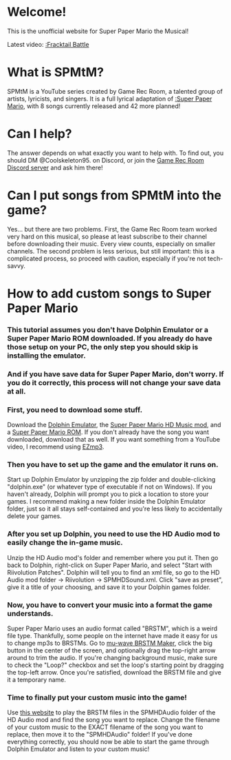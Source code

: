 <script src="https://cdn.jsdelivr.net/gh/ncase/nutshell/nutshell.js"></script>
<script>
Nutshell.setOptions({
    startOnLoad: true,
    lang: 'en',
    dontEmbedHeadings: true,
});
</script>

# Welcome!
This is the unofficial website for Super Paper Mario the Musical!

Latest video:
[:Fracktail Battle](https://www.youtube.com/watch?v=BaaAlXHtDZg)

# What is SPMtM?
SPMtM is a YouTube series created by Game Rec Room, a talented group of artists, lyricists, and singers. It is a full lyrical adaptation of [:Super Paper Mario](https://en.m.wikipedia.org/wiki/Super_Paper_Mario), with 8 songs currently released and 42 more planned!

# Can I help?
The answer depends on what exactly you want to help with. To find out, you should DM @Coolskeleton95. on Discord, or join the [Game Rec Room Discord server](https://discord.com/invite/G3sxEaBPJR) and ask him there!

# Can I put songs from SPMtM into the game?
Yes... but there are two problems.
First, the Game Rec Room team worked very hard on this musical, so please at least subscribe to their channel before downloading their music. Every view counts, especially on smaller channels.
The second problem is less serious, but still important: this is a complicated process, so proceed with caution, especially if you're not tech-savvy. 

# How to add custom songs to Super Paper Mario

### This tutorial assumes you don't have Dolphin Emulator or a Super Paper Mario ROM downloaded. If you already do have those setup on your PC, the only step you should skip is installing the emulator. 

### And if you have save data for Super Paper Mario, don't worry. If you do it correctly, this process will not change your save data at all. 

### First, you need to download some stuff. 
Download the [Dolphin Emulator](https://dolphin-emu.org/download/), the [Super Paper Mario HD Music mod](https://drive.google.com/file/d/1XHvVyVl5yz8epFRV66vWjbL7cuMbxGbQ), and a [Super Paper Mario ROM](https://myrient.erista.me/files/Redump/Nintendo%20-%20Wii%20-%20NKit%20RVZ%20[zstd-19-128k]/Super%20Paper%20Mario%20%28USA%29%20%28Rev%202%29.zip). If you don't already have the song you want downloaded, download that as well. If you want something from a YouTube video, I recommend using [EZmp3](https://ezmp3.cc). 

### Then you have to set up the game and the emulator it runs on. 
Start up Dolphin Emulator by unzipping the zip folder and double-clicking "dolphin.exe" (or whatever type of executable if not on Windows). If you haven't already, Dolphin will prompt you to pick a location to store your games. I recommend making a new folder inside the Dolphin Emulator folder, just so it all stays self-contained and you're less likely to accidentally delete your games. 

### After you set up Dolphin, you need to use the HD Audio mod to easily change the in-game music.
Unzip the HD Audio mod's folder and remember where you put it. Then go back to Dolphin, right-click on Super Paper Mario, and select "Start with Riivolution Patches". Dolphin will tell you to find an xml file, so go to the HD Audio mod folder → Riivolution → SPMHDSound.xml. Click "save as preset", give it a title of your choosing, and save it to your Dolphin games folder. 

### Now, you have to convert your music into a format the game understands. 
Super Paper Mario uses an audio format called "BRSTM", which is a weird file type. Thankfully, some people on the internet have made it easy for us to change mp3s to BRSTMs.
Go to [mu-wave BRSTM Maker](https://kazuki-4ys.github.io/web_apps/mu-wave/), click the big button in the center of the screen, and optionally drag the top-right arrow around to trim the audio. If you're changing background music, make sure to check the "Loop?" checkbox and set the loop's starting point by dragging the top-left arrow. Once you're satisfied, download the BRSTM file and give it a temporary name.

### Time to finally put your custom music into the game!
Use [this website](https://kenrick95.github.io/nikku/) to play the BRSTM files in the SPMHDAudio folder of the HD Audio mod and find the song you want to replace. Change the filename of your custom music to the EXACT filename of the song you want to replace, then move it to the "SPMHDAudio" folder! If you've done everything correctly, you should now be able to start the game through Dolphin Emulator and listen to your custom music!
